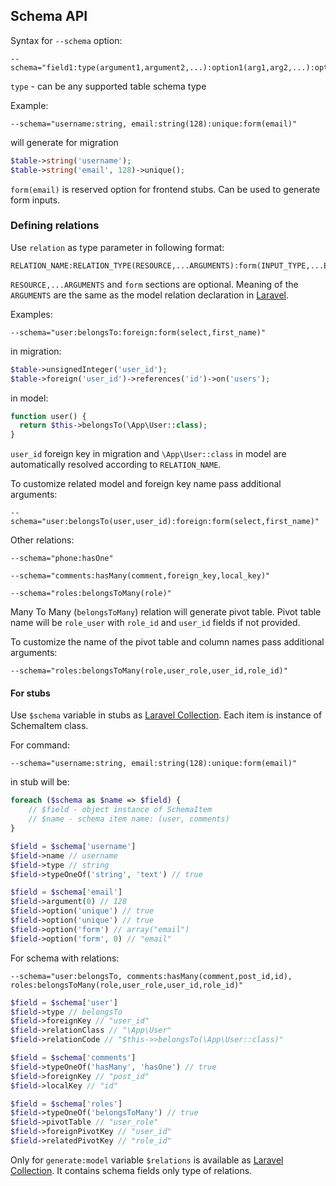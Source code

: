 ## Schema API

Syntax for `--schema` option:
```
--schema="field1:type(argument1,argument2,...):option1(arg1,arg2,...):option2(arg1,arg2,...):..."
```

`type` - can be any supported table schema type


Example:
```
--schema="username:string, email:string(128):unique:form(email)"
```

will generate for migration
```php
$table->string('username');
$table->string('email', 128)->unique();
```

`form(email)` is reserved option for frontend stubs. Can be used to generate form inputs.


### Defining relations

Use `relation` as type parameter in following format:
```
RELATION_NAME:RELATION_TYPE(RESOURCE,...ARGUMENTS):form(INPUT_TYPE,...EXTRA_ARGS)
```

`RESOURCE,...ARGUMENTS` and `form` sections are optional.
Meaning of the `ARGUMENTS` are the same as the model relation declaration in [Laravel](https://laravel.com/docs/5.6/eloquent-relationships).

Examples:
```
--schema="user:belongsTo:foreign:form(select,first_name)"
```

in migration:
```php
$table->unsignedInteger('user_id');
$table->foreign('user_id')->references('id')->on('users');
```

in model:
```php
function user() {
  return $this->belongsTo(\App\User::class);
}
```
`user_id` foreign key in migration and `\App\User::class` in model are automatically resolved according to `RELATION_NAME`.

To customize related model and foreign key name pass additional arguments:
```
--schema="user:belongsTo(user,user_id):foreign:form(select,first_name)"
```

Other relations:
```
--schema="phone:hasOne"

--schema="comments:hasMany(comment,foreign_key,local_key)"

--schema="roles:belongsToMany(role)"
```

Many To Many (`belongsToMany`) relation will generate pivot table.
Pivot table name will be `role_user` with `role_id` and `user_id` fields if not provided.

To customize the name of the pivot table and column names pass additional arguments:
```
--schema="roles:belongsToMany(role,user_role,user_id,role_id)"
```

#### For stubs

Use `$schema` variable in stubs as [Laravel Collection](https://laravel.com/docs/5.6/collections).
Each item is instance of SchemaItem class.

For command:
```
--schema="username:string, email:string(128):unique:form(email)"
```
in stub will be:
```php
foreach ($schema as $name => $field) {
	// $field - object instance of SchemaItem
	// $name - schema item name: (user, comments)
}

$field = $schema['username']
$field->name // username
$field->type // string
$field->typeOneOf('string', 'text') // true

$field = $schema['email']
$field->argument(0) // 128
$field->option('unique') // true
$field->option('unique') // true
$field->option('form') // array("email")
$field->option('form', 0) // "email"
```

For schema with relations:
```
--schema="user:belongsTo, comments:hasMany(comment,post_id,id), roles:belongsToMany(role,user_role,user_id,role_id)"
```

```php
$field = $schema['user']
$field->type // belongsTo
$field->foreignKey // "user_id"
$field->relationClass // "\App\User"
$field->relationCode // "$this->>belongsTo(\App\User::class)"

$field = $schema['comments']
$field->typeOneOf('hasMany', 'hasOne') // true
$field->foreignKey // "post_id"
$field->localKey // "id"

$field = $schema['roles']
$field->typeOneOf('belongsToMany') // true
$field->pivotTable // "user_role"
$field->foreignPivotKey // "user_id"
$field->relatedPivotKey // "role_id"
```

Only for `generate:model` variable `$relations` is available as [Laravel Collection](https://laravel.com/docs/5.6/collections).
It contains schema fields only type of relations.
